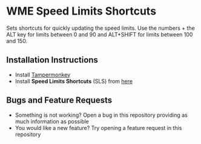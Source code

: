 # WME Speed Limits Shortcuts
Sets shortcuts for quickly updating the speed limits. Use the numbers + the ALT key for limits between 0 and 90 and ALT+SHIFT for limits between 100 and 150.

## Installation Instructions
- Install [Tampermonkey](https://www.tampermonkey.net/)
- Install **Speed Limits Shortcuts** (SLS) from [here](https://code.waze.tools/repository/70101218-806f-4c8a-9323-49df8cd97534.user.js)
  

## Bugs and Feature Requests
- Something is not working? Open a bug in this repository providing as much information as possible
- You would like a new feature? Try opening a feature request in this repository